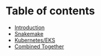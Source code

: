 # Table of contents

* [Introduction](README.md)
* [Snakemake](snakemake.md)
* [Kubernetes/EKS](kubernetes-eks.md)
* [Combined Together](combined-together.md)

